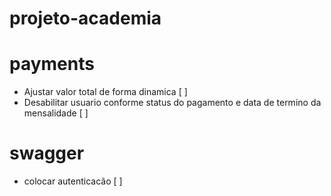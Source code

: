 # projeto-academia

# payments
- Ajustar valor total de forma dinamica [ ]
- Desabilitar usuario conforme status do pagamento e data de termino da mensalidade [ ]

# swagger 
- colocar autenticacão [ ]